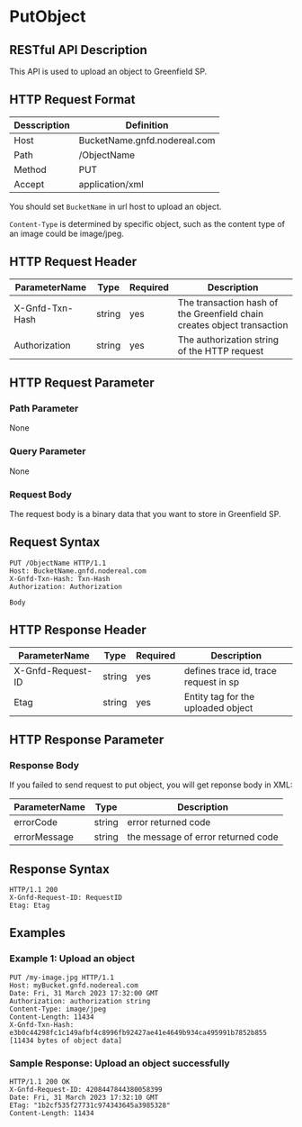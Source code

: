 # PutObject

## RESTful API Description

This API is used to upload an object to Greenfield SP.

## HTTP Request Format

| Desscription | Definition                   |
| ------------ | ---------------------------- |
| Host         | BucketName.gnfd.nodereal.com |
| Path         | /ObjectName                  |
| Method       | PUT                          |
| Accept       | application/xml              |

You should set `BucketName` in url host to upload an object.

`Content-Type` is determined by specific object, such as the content type of an image could be image/jpeg.

## HTTP Request Header

| ParameterName   | Type   | Required | Description                                                             |
| --------------- | ------ | -------- | ----------------------------------------------------------------------- |
| X-Gnfd-Txn-Hash | string | yes      | The transaction hash of the Greenfield chain creates object transaction |
| Authorization   | string | yes      | The authorization string of the HTTP request                            |

## HTTP Request Parameter

### Path Parameter

None

### Query Parameter

None

### Request Body

The request body is a binary data that you want to store in Greenfield SP.

## Request Syntax

```shell
PUT /ObjectName HTTP/1.1
Host: BucketName.gnfd.nodereal.com
X-Gnfd-Txn-Hash: Txn-Hash
Authorization: Authorization

Body
```

## HTTP Response Header

| ParameterName     | Type   | Required | Description                           |
| ----------------- | ------ | -------- | ------------------------------------- |
| X-Gnfd-Request-ID | string | yes      | defines trace id, trace request in sp |
| Etag              | string | yes      | Entity tag for the uploaded object    |

## HTTP Response Parameter

### Response Body

If you failed to send request to put object, you will get reponse body in XML:

| ParameterName | Type   | Description                        |
| ------------- | ------ | ---------------------------------- |
| errorCode     | string | error returned code                |
| errorMessage  | string | the message of error returned code |

## Response Syntax

```shell
HTTP/1.1 200
X-Gnfd-Request-ID: RequestID
Etag: Etag
```

## Examples

### Example 1: Upload an object

```shell
PUT /my-image.jpg HTTP/1.1
Host: myBucket.gnfd.nodereal.com
Date: Fri, 31 March 2023 17:32:00 GMT
Authorization: authorization string
Content-Type: image/jpeg
Content-Length: 11434
X-Gnfd-Txn-Hash: e3b0c44298fc1c149afbf4c8996fb92427ae41e4649b934ca495991b7852b855
[11434 bytes of object data]
```

### Sample Response: Upload an object successfully

```shell
HTTP/1.1 200 OK
X-Gnfd-Request-ID: 4208447844380058399
Date: Fri, 31 March 2023 17:32:10 GMT
ETag: "1b2cf535f27731c974343645a3985328"
Content-Length: 11434
```
